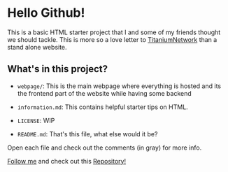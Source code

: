 # Hello Github!

This is a basic HTML starter project that I and some of my friends thought we should tackle. This is more so a love letter to [TitaniumNetwork](https://github.com/titaniumnetwork-dev) than a stand alone website.

## What's in this project?

 

 - `webpage/`: This is the main webpage where everything is hosted and its the frontend part of the website while having some backend

- `information.md`: This contains helpful starter tips on HTML.

- `LICENSE`: WIP
 
- `README.md`: That's this file, what else would it be?

Open each file and check out the comments (in gray) for more info.

[Follow me](https://github.com/KuglBltz/) and check out this [Repository!](https://github.com/KuglBltz/violet-frill-lint)

